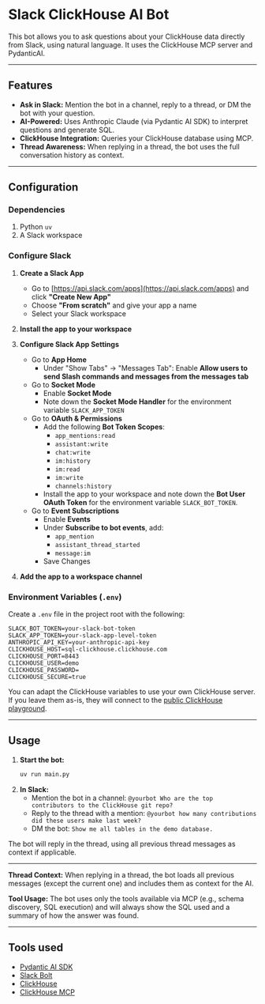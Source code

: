 # Slack ClickHouse AI Bot

This bot allows you to ask questions about your ClickHouse data directly from Slack, using natural language. It uses the ClickHouse MCP server and PydanticAI.

---

## Features
- **Ask in Slack:** Mention the bot in a channel, reply to a thread, or DM the bot with your question.
- **AI-Powered:** Uses Anthropic Claude (via Pydantic AI SDK) to interpret questions and generate SQL.
- **ClickHouse Integration:** Queries your ClickHouse database using MCP.
- **Thread Awareness:** When replying in a thread, the bot uses the full conversation history as context.

---

## Configuration

### Dependencies

1. Python `uv`
2. A Slack workspace

### Configure Slack

1. **Create a Slack App**
    - Go to [https://api.slack.com/apps](https://api.slack.com/apps) and click **"Create New App"**
    - Choose **"From scratch"** and give your app a name
    - Select your Slack workspace

2. **Install the app to your workspace**
3. **Configure Slack App Settings**
    - Go to **App Home**
        - Under "Show Tabs" → "Messages Tab": Enable **Allow users to send Slash commands and messages from the messages tab**
    - Go to **Socket Mode**
        - Enable **Socket Mode**
        - Note down the **Socket Mode Handler** for the environment variable `SLACK_APP_TOKEN`
    - Go to **OAuth & Permissions**
        - Add the following **Bot Token Scopes**:
            - `app_mentions:read`
            - `assistant:write`
            - `chat:write`
            - `im:history`
            - `im:read`
            - `im:write`
            - `channels:history`
        - Install the app to your workspace and note down the **Bot User OAuth Token** for the environment variable `SLACK_BOT_TOKEN`.
    - Go to **Event Subscriptions**
        - Enable **Events**
        - Under **Subscribe to bot events**, add:
            - `app_mention`
            - `assistant_thread_started`
            - `message:im`
        - Save Changes
4. **Add the app to a workspace channel**

### Environment Variables (`.env`)
Create a `.env` file in the project root with the following:

```env
SLACK_BOT_TOKEN=your-slack-bot-token
SLACK_APP_TOKEN=your-slack-app-level-token
ANTHROPIC_API_KEY=your-anthropic-api-key
CLICKHOUSE_HOST=sql-clickhouse.clickhouse.com
CLICKHOUSE_PORT=8443
CLICKHOUSE_USER=demo
CLICKHOUSE_PASSWORD=
CLICKHOUSE_SECURE=true
```

You can adapt the ClickHouse variables to use your own ClickHouse server. If you leave them as-is, they will connect to the [public ClickHouse playground](https://sql.clickhouse.com/).

---

## Usage

1. **Start the bot:**
   ```sh
   uv run main.py
   ```
2. **In Slack:**
   - Mention the bot in a channel: `@yourbot Who are the top contributors to the ClickHouse git repo?`
   - Reply to the thread with a mention: `@yourbot how many contributions did these users make last week?`
   - DM the bot: `Show me all tables in the demo database.`

The bot will reply in the thread, using all previous thread messages as context if applicable.

---

**Thread Context:**
When replying in a thread, the bot loads all previous messages (except the current one) and includes them as context for the AI.

**Tool Usage:**
The bot uses only the tools available via MCP (e.g., schema discovery, SQL execution) and will always show the SQL used and a summary of how the answer was found.

---

## Tools used
- [Pydantic AI SDK](https://github.com/pydantic/pydantic-ai)
- [Slack Bolt](https://slack.dev/bolt-python/)
- [ClickHouse](https://clickhouse.com/)
- [ClickHouse MCP](https://github.com/ClickHouse/mcp-clickhouse)
